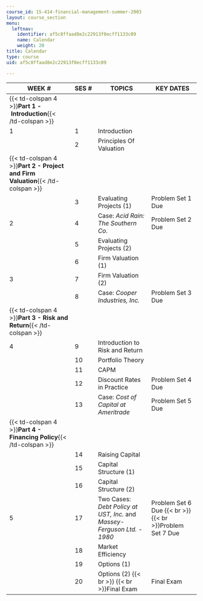 ```yaml
---
course_id: 15-414-financial-management-summer-2003
layout: course_section
menu:
  leftnav:
    identifier: af5c8ffaad8e2c22913f0ecff1133c09
    name: Calendar
    weight: 20
title: Calendar
type: course
uid: af5c8ffaad8e2c22913f0ecff1133c09

---
```


| WEEK # | SES # | TOPICS | KEY DATES |
| --- | --- | --- | --- |
| {{< td-colspan 4 >}}**Part 1 - Introduction**{{< /td-colspan >}} ||||
| 1 | 1 | Introduction |  |
|  | 2 | Principles Of Valuation |  |
| {{< td-colspan 4 >}}**Part 2 - Project and Firm Valuation**{{< /td-colspan >}} ||||
|  | 3 | Evaluating Projects (1) | Problem Set 1 Due |
| 2 | 4 | Case: _Acid Rain: The Southern Co._ | Problem Set 2 Due |
|  | 5 | Evaluating Projects (2) |  |
|  | 6 | Firm Valuation (1) |  |
| 3 | 7 | Firm Valuation (2) |  |
|  | 8 | Case: _Cooper Industries, Inc._ | Problem Set 3 Due |
| {{< td-colspan 4 >}}**Part 3 - Risk and Return**{{< /td-colspan >}} ||||
| 4 | 9 | Introduction to Risk and Return |  |
|  | 10 | Portfolio Theory |  |
|  | 11 | CAPM |  |
|  | 12 | Discount Rates in Practice | Problem Set 4 Due |
|  | 13 | Case: _Cost of Capital at Ameritrade_ | Problem Set 5 Due |
| {{< td-colspan 4 >}}**Part 4 - Financing Policy**{{< /td-colspan >}} ||||
|  | 14 | Raising Capital |  |
|  | 15 | Capital Structure (1) |  |
|  | 16 | Capital Structure (2) |  |
| 5 | 17 | Two Cases: _Debt Policy at UST, Inc._ and _Massey-Ferguson Ltd. - 1980_ | Problem Set 6 Due  {{< br >}}  {{< br >}}Problem Set 7 Due |
|  | 18 | Market Efficiency |  |
|  | 19 | Options (1) |  |
|  | 20 | Options (2)  {{< br >}}  {{< br >}}Final Exam | Final Exam